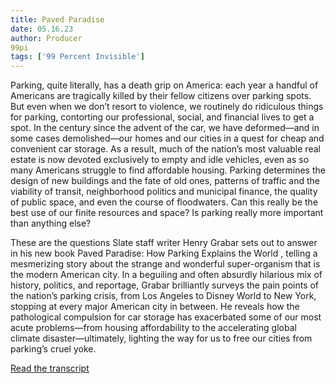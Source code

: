 ```yaml
---
title: Paved Paradise
date: 05.16.23
author: Producer
99pi
tags: ['99 Percent Invisible']
---
```


Parking, quite literally, has a death grip on America: each year a handful of Americans are tragically killed by their fellow citizens over parking spots. But even when we don’t resort to violence, we routinely do ridiculous things for parking, contorting our professional, social, and financial lives to get a spot. In the century since the advent of the car, we have deformed—and in some cases demolished—our homes and our cities in a quest for cheap and convenient car storage. As a result, much of the nation’s most valuable real estate is now devoted exclusively to empty and idle vehicles, even as so many Americans struggle to find affordable housing. Parking determines the design of new buildings and the fate of old ones, patterns of traffic and the viability of transit, neighborhood politics and municipal finance, the quality of public space, and even the course of floodwaters. Can this really be the best use of our finite resources and space? Is parking really more important than anything else?


These are the questions Slate staff writer Henry Grabar sets out to answer in his new book 
Paved Paradise: How Parking Explains the World
, telling a mesmerizing story about the strange and wonderful super-organism that is the modern American city. In a beguiling and often absurdly hilarious mix of history, politics, and reportage, Grabar brilliantly surveys the pain points of the nation’s parking crisis, from Los Angeles to Disney World to New York, stopping at every major American city in between. He reveals how the pathological compulsion for car storage has exacerbated some of our most acute problems—from housing affordability to the accelerating global climate disaster—ultimately, lighting the way for us to free our cities from parking’s cruel yoke.

[Read the transcript](./Paved_Paradise_transcript.md)